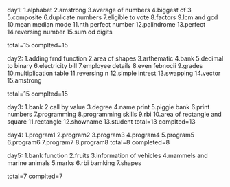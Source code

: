 day1:
1.alphabet
2.amstrong
3.average of numbers
4.biggest of 3
5.composite
6.duplicate numbers
7.eligible to vote
8.factors
9.lcm and gcd
10.mean median mode
11.nth perfect number
12.palindrome
13.perfect
14.reversing number
15.sum od digits

total=15
complted=15

day2:
1.adding frnd function
2.area of shapes
3.arthematic
4.bank
5.decimal to binary
6.electricity bill
7.employee details
8.even febnocii
9.grades
10.multiplication table
11.reversing n 
12.simple intrest
13.swapping
14.vector
15.amstrong

total=15
complted=15


day3:
1.bank
2.call by value
3.degree
4.name print
5.piggie bank
6.print numbers
7.programming
8.programming skills
9.rbi
10.area of rectangle and square
11.rectangle
12.showname
13.student
 total=13
 complted=13
 
 
 day4:
 1.program1
 2.program2
 3.program3
 4.program4
 5.program5
 6.program6
 7.program7
 8.program8
 total=8
 completed=8
 
 day5:
 1.bank function
 2.fruits
 3.information of vehicles
 4.mammels and marine animals
 5.marks
 6.rbi bamking
 7.shapes
  
  total=7
  complted=7
